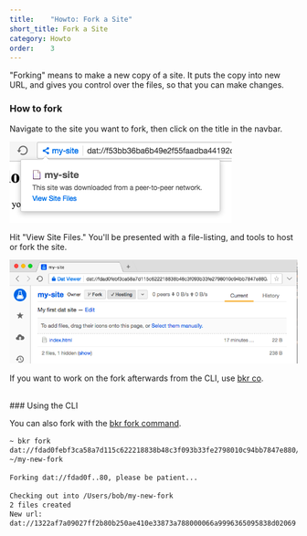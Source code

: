```yaml
---
title:    "Howto: Fork a Site"
short_title: Fork a Site
category: Howto
order:    3
---
```


"Forking" means to make a new copy of a site.
It puts the copy into new URL, and gives you control over the files, so that you can make changes.


### How to fork

Navigate to the site you want to fork, then click on the title in the navbar.

<img src="/img/getting-started-screen-siteinfo.png" class="bordered">

Hit "View Site Files."
You'll be presented with a file-listing, and tools to host or fork the site.

<img src="/img/getting-started-screen-datviewer.png" class="bordered">

If you want to work on the fork afterwards from the CLI, use [bkr co](https://github.com/beakerbrowser/bkr#checkout).

<br>
### Using the CLI

You can also fork with the [bkr fork command](https://github.com/beakerbrowser/bkr#fork).

```
~ bkr fork dat://fdad0febf3ca58a7d115c622218838b48c3f093b33fe2798010c94bb7847e880/ ~/my-new-fork

Forking dat://fdad0f..80, please be patient...

Checking out into /Users/bob/my-new-fork
2 files created
New url: dat://1322af7a09027ff2b80b250ae410e33873a788000066a9996365095838d02069
```
